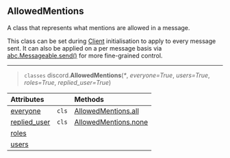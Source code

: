 ## AllowedMentions [](https://discordpy.readthedocs.io/en/v1.7.3/api.html#allowedmentions)
A class that represents what mentions are allowed in a message.

This class can be set during [Client](discord/Clients/Client/Client) initialisation to apply to every message sent. It can also be applied on a per message basis via [abc.Messageable.send()](discord/Abstract%20Base%20Classes/Messageable/send) for more fine-grained control.

****
> `classes` discord.**AllowedMentions**(_*_, _everyone=True_, _users=True_, _roles=True_, _replied_user=True_)

**Attributes** | | **Methods**
:--- | ---: | :---
[everyone](./everyone) | `cls` | [AllowedMentions.all](./AllowedMentions.all)
[replied_user](./replied_user) | `cls` | [AllowedMentions.none](./AllowedMentions.none)
[roles](./roles) | |
[users](./users) | |


